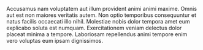 Accusamus nam voluptatem aut illum provident animi animi maxime. Omnis aut est non maiores veritatis autem. Non optio temporibus consequuntur et natus facilis occaecati illo nihil. Molestiae nobis dolor tempora amet eum explicabo soluta est numquam. Exercitationem veniam delectus dolor placeat minima a tempore. Laboriosam repellendus animi tempore enim vero voluptas eum ipsam dignissimos.